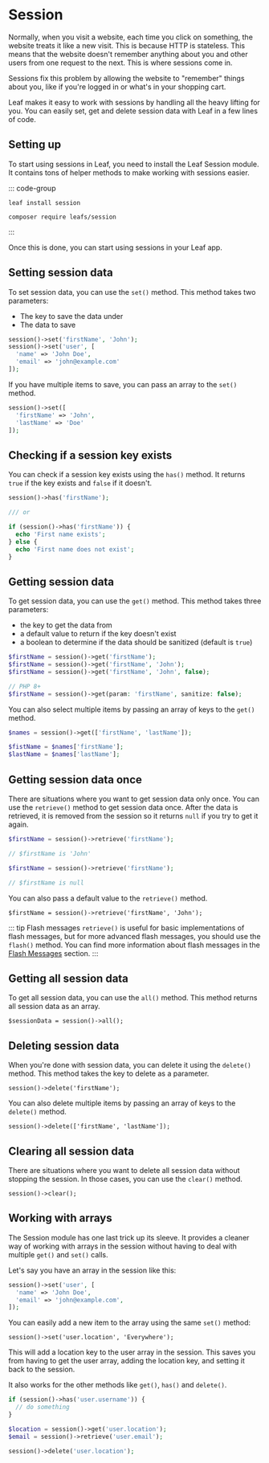 # Session

Normally, when you visit a website, each time you click on something, the website treats it like a new visit. This is because HTTP is stateless. This means that the website doesn't remember anything about you and other users from one request to the next. This is where sessions come in.

Sessions fix this problem by allowing the website to "remember" things about you, like if you're logged in or what's in your shopping cart.

Leaf makes it easy to work with sessions by handling all the heavy lifting for you. You can easily set, get and delete session data with Leaf in a few lines of code.

## Setting up

To start using sessions in Leaf, you need to install the Leaf Session module. It contains tons of helper methods to make working with sessions easier.

::: code-group

```bash:no-line-numbers [Leaf CLI]
leaf install session
```

```bash:no-line-numbers [Composer]
composer require leafs/session
```

:::

Once this is done, you can start using sessions in your Leaf app.

## Setting session data

To set session data, you can use the `set()` method. This method takes two parameters:

- The key to save the data under
- The data to save

```php
session()->set('firstName', 'John');
session()->set('user', [
  'name' => 'John Doe',
  'email' => 'john@example.com'
]);
```

If you have multiple items to save, you can pass an array to the `set()` method.

```php
session()->set([
  'firstName' => 'John',
  'lastName' => 'Doe'
]);
```

## Checking if a session key exists

You can check if a session key exists using the `has()` method. It returns `true` if the key exists and `false` if it doesn't.

```php
session()->has('firstName');

/// or

if (session()->has('firstName')) {
  echo 'First name exists';
} else {
  echo 'First name does not exist';
}
```

<!-- By default, the `has()` method will only return `true` if the key exists and is not `null`. If you want to check if a key exists even if it's `null`, you can pass `true` as the second parameter.

```php
// nullableItem is null

$exists = session()->has('nullableItem', true);

echo $exists; // true
``` -->

## Getting session data

To get session data, you can use the `get()` method. This method takes three parameters:

- the key to get the data from
- a default value to return if the key doesn't exist
- a boolean to determine if the data should be sanitized (default is `true`)

```php
$firstName = session()->get('firstName');
$firstName = session()->get('firstName', 'John');
$firstName = session()->get('firstName', 'John', false);

// PHP 8+
$firstName = session()->get(param: 'firstName', sanitize: false);
```

You can also select multiple items by passing an array of keys to the `get()` method.

```php
$names = session()->get(['firstName', 'lastName']);

$fistName = $names['firstName'];
$lastName = $names['lastName'];
```

## Getting session data once

There are situations where you want to get session data only once. You can use the `retrieve()` method to get session data once. After the data is retrieved, it is removed from the session so it returns `null` if you try to get it again.

```php
$firstName = session()->retrieve('firstName');

// $firstName is 'John'

$firstName = session()->retrieve('firstName');

// $firstName is null
```

You can also pass a default value to the `retrieve()` method.

```php:no-line-numbers
$firstName = session()->retrieve('firstName', 'John');
```

::: tip Flash messages
`retrieve()` is useful for basic implementations of flash messages, but for more advanced flash messages, you should use the `flash()` method. You can find more information about flash messages in the [Flash Messages](/docs/http/flash) section.
:::

## Getting all session data

To get all session data, you can use the `all()` method. This method returns all session data as an array.

```php:no-line-numbers
$sessionData = session()->all();
```

## Deleting session data

When you're done with session data, you can delete it using the `delete()` method. This method takes the key to delete as a parameter.

```php:no-line-numbers
session()->delete('firstName');
```

You can also delete multiple items by passing an array of keys to the `delete()` method.

```php:no-line-numbers
session()->delete(['firstName', 'lastName']);
```

## Clearing all session data

There are situations where you want to delete all session data without stopping the session. In those cases, you can use the `clear()` method.

```php:no-line-numbers
session()->clear();
```

## Working with arrays

The Session module has one last trick up its sleeve. It provides a cleaner way of working with arrays in the session without having to deal with multiple `get()` and `set()` calls.

Let's say you have an array in the session like this:

```php
session()->set('user', [
  'name' => 'John Doe',
  'email' => 'john@example.com',
]);
```

You can easily add a new item to the array using the same `set()` method:

```php:no-line-numbers
session()->set('user.location', 'Everywhere');
```

This will add a location key to the user array in the session. This saves you from having to get the user array, adding the location key, and setting it back to the session.

It also works for the other methods like `get()`, `has()` and `delete()`.

```php
if (session()->has('user.username')) {
  // do something
}

$location = session()->get('user.location');
$email = session()->retrieve('user.email');

session()->delete('user.location');
```
